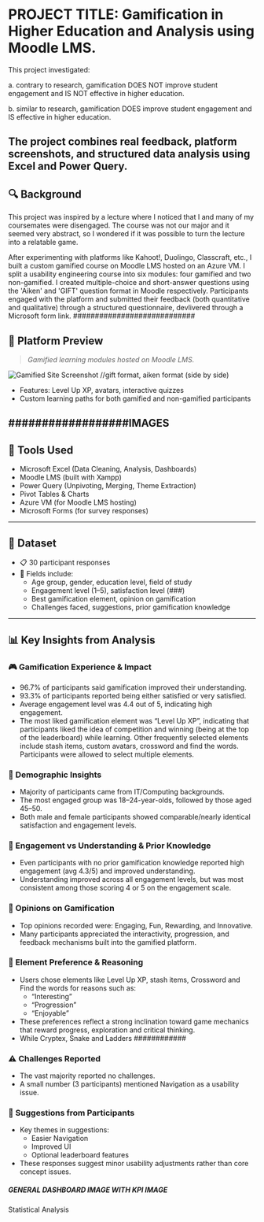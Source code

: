 # PROJECT TITLE: Gamification in Higher Education and Analysis using Moodle LMS.

This project investigated:

a. contrary to research, gamification DOES NOT improve student engagement and IS NOT effective in higher education.

b. similar to research, gamification DOES improve student engagement and IS effective in higher education.
 
The project combines real feedback, platform screenshots, and structured data analysis using Excel and Power Query.
---

## 🔍 Background

This project was inspired by a lecture where I noticed that I and many of my coursemates were disengaged. The course was not our major and it seemed very abstract, so I wondered if it was possible to turn the lecture into a relatable game.

After experimenting with platforms like Kahoot!, Duolingo, Classcraft, etc., I built a custom gamified course on Moodle LMS hosted on an Azure VM. I split a usability engineering course into six modules: four gamified and two non-gamified. I created multiple-choice and short-answer questions using the 'Aiken' and 'GIFT' question format in Moodle respectively. Participants engaged with the platform and submitted their feedback (both quantitative and qualitative) through a structured questionnaire, devlivered through a Microsoft form link.
############################
## 📸 Platform Preview

> *Gamified learning modules hosted on Moodle LMS.*

![Gamified Site Screenshot](site_screenshots/moodle_homepage.png) //gift format, aiken format (side by side)

- Features: Level Up XP, avatars, interactive quizzes
- Custom learning paths for both gamified and non-gamified participants

##################IMAGES
---

## 🧰 Tools Used

- Microsoft Excel (Data Cleaning, Analysis, Dashboards)
- Moodle LMS (built with Xampp)
- Power Query (Unpivoting, Merging, Theme Extraction)
- Pivot Tables & Charts
- Azure VM (for Moodle LMS hosting)
- Microsoft Forms (for survey responses)


---

## 🧪 Dataset

- 📋 30 participant responses
- 📂 Fields include:
  - Age group, gender, education level, field of study
  - Engagement level (1–5), satisfaction level (###)
  - Best gamification element, opinion on gamification
  - Challenges faced, suggestions, prior gamification knowledge

---

## 📊 Key Insights from Analysis

### 🎮 Gamification Experience & Impact
- 96.7% of participants said gamification improved their understanding.
- 93.3% of participants reported being either satisfied or very satisfied.
- Average engagement level was 4.4 out of 5, indicating high engagement.
- The most liked gamification element was “Level Up XP”, indicating that participants liked the idea of competition and winning (being at the top of the leaderboard) while learning. Other frequently selected elements include stash items, custom avatars, crossword and find the words. Participants were allowed to select multiple elements.

### 👥 Demographic Insights
- Majority of participants came from IT/Computing backgrounds.
- The most engaged group was 18–24-year-olds, followed by those aged 45–50.
- Both male and female participants showed comparable/nearly identical satisfaction and engagement levels.

### 🔁 Engagement vs Understanding & Prior Knowledge
- Even participants with no prior gamification knowledge reported high engagement (avg 4.3/5) and improved understanding.
- Understanding improved across all engagement levels, but was most consistent among those scoring 4 or 5 on the engagement scale.

### 🧠 Opinions on Gamification
- Top opinions recorded were: Engaging, Fun, Rewarding, and Innovative.
- Many participants appreciated the interactivity, progression, and feedback mechanisms built into the gamified platform.

### 🧩 Element Preference & Reasoning
- Users chose elements like Level Up XP, stash items, Crossword and Find the words for reasons such as:
  - “Interesting”
  - “Progression”
  - “Enjoyable”
- These preferences reflect a strong inclination toward game mechanics that reward progress, exploration and critical thinking.
- While Cryptex, Snake and Ladders ############

### ⚠️ Challenges Reported
- The vast majority reported no challenges.
- A small number (3 participants) mentioned Navigation as a usability issue.

### 💬 Suggestions from Participants #################
- Key themes in suggestions:
  - Easier Navigation
  - Improved UI
  - Optional leaderboard features
- These responses suggest minor usability adjustments rather than core concept issues.



#####  GENERAL DASHBOARD IMAGE WITH KPI IMAGE #######

Statistical Analysis
